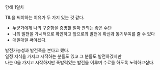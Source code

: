 항해 1일차

 

TIL을 써야하는 이유가 두 가지 있는 것 같다.
 - 누군가에게 나의 꾸준함을 증명할 얼마 안되는 좋은 수단
 - 나의 발전을 가시적으로 확인하고 앞으로의 발전에 확신과 동기부여를 줄 수 있다
 - 매일매일 써야겠다.

 

발전가능성과 발전폭을 본다고 했다. <br>
일정 지식을 가지고 시작하는 분들도 있고 그 분들도 발전하겠지만<br>
나는 0을 가지고 시작하지만 폭발력있는 발전을 이루며 수료를 하도록 노력하고싶다.<br>
